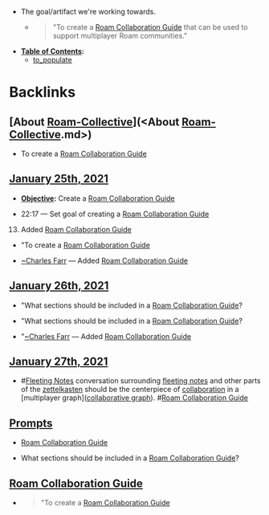 - The goal/artifact we're working towards. 
    - > "To create a [Roam Collaboration Guide](<Roam Collaboration Guide.md>) that can be used to support multiplayer Roam communities."
- **[Table of Contents](<Table of Contents.md>):**
    - [to_populate](<to_populate.md>)

# Backlinks
## [About [Roam-Collective](<Roam-Collective.md>)](<About [Roam-Collective](<Roam-Collective.md>).md>)
- To create a [Roam Collaboration Guide](<Roam Collaboration Guide.md>)

## [January 25th, 2021](<January 25th, 2021.md>)
- **[Objective](<Objective.md>):** Create a [Roam Collaboration Guide](<Roam Collaboration Guide.md>)

- 22:17 — Set goal of creating a [Roam Collaboration Guide](<Roam Collaboration Guide.md>)

13. Added [Roam Collaboration Guide](<Roam Collaboration Guide.md>)

- "To create a [Roam Collaboration Guide](<Roam Collaboration Guide.md>)

- [~](<~.md>)[Charles Farr](<Charles Farr.md>) — Added [Roam Collaboration Guide](<Roam Collaboration Guide.md>)

## [January 26th, 2021](<January 26th, 2021.md>)
- "What sections should be included in a [Roam Collaboration Guide](<Roam Collaboration Guide.md>)?

- "What sections should be included in a [Roam Collaboration Guide](<Roam Collaboration Guide.md>)?

- "[~](<~.md>)[Charles Farr](<Charles Farr.md>) — Added [Roam Collaboration Guide](<Roam Collaboration Guide.md>)

## [January 27th, 2021](<January 27th, 2021.md>)
- #[Fleeting Notes](<Fleeting Notes.md>) conversation surrounding [fleeting notes](<fleeting notes.md>) and other parts of the [zettelkasten](<zettelkasten.md>) should be the centerpiece of [collaboration](<collaboration.md>) in a [multiplayer graph]([collaborative graph](<collaborative graph.md>)). #[Roam Collaboration Guide](<Roam Collaboration Guide.md>)

## [Prompts](<Prompts.md>)
- [Roam Collaboration Guide](<Roam Collaboration Guide.md>)

- What sections should be included in a [Roam Collaboration Guide](<Roam Collaboration Guide.md>)?

## [Roam Collaboration Guide](<Roam Collaboration Guide.md>)
- > "To create a [Roam Collaboration Guide](<Roam Collaboration Guide.md>)

